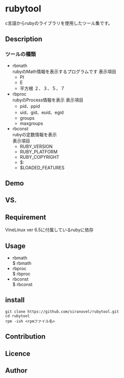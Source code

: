rubytool
========
c言語からrubyのライブラリを使用したツール集です。

## Description ##
### ツールの種類 ###
* rbmath  
  rubyのMath情報を表示するプログラムです
  表示項目  
  - PI
  - E
  - 平方根
    ２、３、５、７  
* rbproc  
  rubyのProcess情報を表示
  表示項目  
  - pid、ppid
  - uid、gid、euid、egid
  - groups
  - maxgroups
* rbconst  
  rubyの定数情報を表示  
  表示項目
  - RUBY_VERSION
  - RUBY_PLATFORM
  - RUBY_COPYRIGHT
  - $:
  - $LOADED_FEATURES

## Demo ##

## VS. ##

## Requirement ##
VineLinux ver 6.5に付属しているrubyに依存

## Usage ##
* rbmath  
  $ rbmath  
* rbproc  
  $ rbproc  
* rbconst  
  $ rbconst  

## install ##
    git clone https://github.com/siranovel/rubytool.git  
    cd rubytool  
    rpm -ivh <rpmファイル名>  

## Contribution ##

## Licence ##

## Author ##
